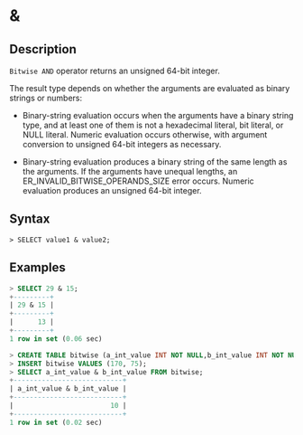 # **&**

## **Description**

`Bitwise AND` operator returns an unsigned 64-bit integer.

The result type depends on whether the arguments are evaluated as binary strings or numbers:

- Binary-string evaluation occurs when the arguments have a binary string type, and at least one of them is not a hexadecimal literal, bit literal, or NULL literal. Numeric evaluation occurs otherwise, with argument conversion to unsigned 64-bit integers as necessary.

- Binary-string evaluation produces a binary string of the same length as the arguments. If the arguments have unequal lengths, an ER_INVALID_BITWISE_OPERANDS_SIZE error occurs. Numeric evaluation produces an unsigned 64-bit integer.

## **Syntax**

```
> SELECT value1 & value2;
```

## **Examples**

```sql
> SELECT 29 & 15;
+---------+
| 29 & 15 |
+---------+
|      13 |
+---------+
1 row in set (0.06 sec)

> CREATE TABLE bitwise (a_int_value INT NOT NULL,b_int_value INT NOT NULL);
> INSERT bitwise VALUES (170, 75);  
> SELECT a_int_value & b_int_value FROM bitwise;  
+---------------------------+
| a_int_value & b_int_value |
+---------------------------+
|                        10 |
+---------------------------+
1 row in set (0.02 sec)
```
